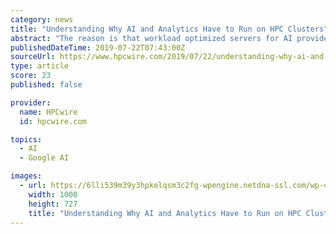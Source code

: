 ```yaml
---
category: news
title: "Understanding Why AI and Analytics Have to Run on HPC Clusters"
abstract: "The reason is that workload optimized servers for AI provide optimized software stacks that run industry-standard tools like TensorFlow* with support for vectorized low-precision arithmetic along with vector AVX-512 floating point operations with high ..."
publishedDateTime: 2019-07-22T07:43:00Z
sourceUrl: https://www.hpcwire.com/2019/07/22/understanding-why-ai-and-analytics-have-to-run-on-hpc-clusters/
type: article
score: 23
published: false

provider:
  name: HPCwire
  id: hpcwire.com

topics:
  - AI
  - Google AI

images:
  - url: https://6lli539m39y3hpkelqsm3c2fg-wpengine.netdna-ssl.com/wp-content/uploads/2019/07/shutterstock_1227276982.jpg
    width: 1000
    height: 727
    title: "Understanding Why AI and Analytics Have to Run on HPC Clusters"
---
```

